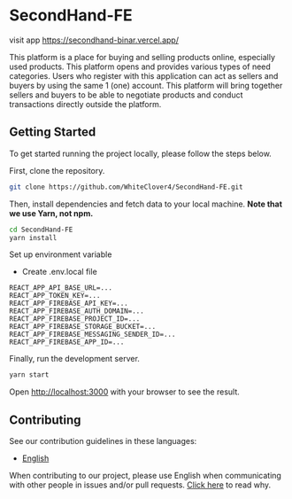 # SecondHand-FE
<!-- prettier-ignore-start -->
<!-- markdownlint-disable -->
<!-- ALL-CONTRIBUTORS-BADGE:START - Do not remove or modify this section -->
visit app https://secondhand-binar.vercel.app/

This platform is a place for buying and selling products online, especially used products. This platform opens and provides various types of need categories. Users who register with this application can act as sellers and buyers by using the same 1 (one) account. This platform will bring together sellers and buyers to be able to negotiate products and conduct transactions directly outside the platform.

## Getting Started

To get started running the project locally, please follow the steps below.

First, clone the repository.

```bash
git clone https://github.com/WhiteClover4/SecondHand-FE.git
```

Then, install dependencies and fetch data to your local machine. **Note that we use Yarn, not npm.**

```bash
cd SecondHand-FE
yarn install
```

Set up environment variable
- Create .env.local file
```
REACT_APP_API_BASE_URL=...
REACT_APP_TOKEN_KEY=...
REACT_APP_FIREBASE_API_KEY=...
REACT_APP_FIREBASE_AUTH_DOMAIN=...
REACT_APP_FIREBASE_PROJECT_ID=...
REACT_APP_FIREBASE_STORAGE_BUCKET=...
REACT_APP_FIREBASE_MESSAGING_SENDER_ID=...
REACT_APP_FIREBASE_APP_ID=...
```

Finally, run the development server.

```bash
yarn start
```

Open [http://localhost:3000](http://localhost:3000) with your browser to see the result.

## Contributing

See our contribution guidelines in these languages:

- [English](CONTRIBUTING.md)

When contributing to our project, please use English when communicating with other people in issues and/or pull requests. [Click here](CONTRIBUTING.md#why-are-we-using-english-in-our-issues--prs) to read why.
